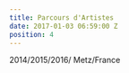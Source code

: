 ```yaml
---
title: Parcours d'Artistes
date: 2017-01-03 06:59:00 Z
position: 4
---
```


2014/2015/2016/ Metz/France